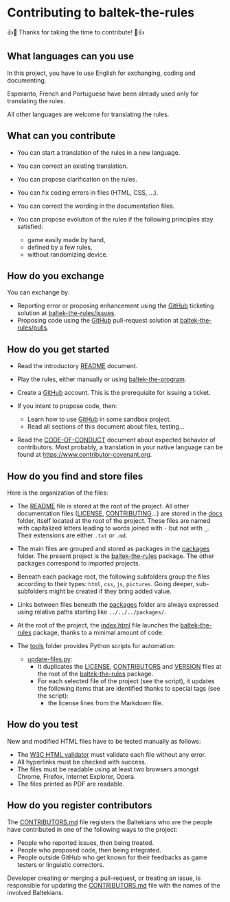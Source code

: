 # Contributing to baltek-the-rules

👍🎉 Thanks for taking the time to contribute! 🎉👍

## What languages can you use

In this project, you have to use English for exchanging, coding and documenting.

Esperanto, French and Portuguese have been already used only for translating the rules.

All other languages are welcome for translating the rules.

## What can you contribute

- You can start a translation of the rules in a new language.
- You can correct an existing translation.
- You can propose clarification on the rules.
- You can fix coding errors in files (HTML, CSS, ...).
- You can correct the wording in the documentation files.
- You can propose evolution of the rules if the following principles stay satisfied:

  - game easily made by hand,
  - defined by a few rules,
  - without randomizing device.

## How do you exchange

You can exchange by:

- Reporting error or proposing enhancement using the [GitHub](https://github.com) ticketing solution at [baltek-the-rules/issues](https://github.com/LucasBorboleta/baltek-the-rules/issues).
- Proposing code using the [GitHub](https://github.com) pull-request solution at [baltek-the-rules/pulls](https://github.com/LucasBorboleta/baltek-the-rules/pulls).

## How do you get started

- Read the introductory [README](../README.md) document.
- Play the rules, either manually or using [baltek-the-program](https://github.com/LucasBorboleta/baltek-the-program).
- Create a [GitHub](https://github.com) account. This is the prerequisite for issuing a ticket.
- If you intent to propose code, then:

  - Learn how to use [GitHub](https://github.com) in some sandbox project.
  - Read all sections of this document about files, testing...

- Read the [CODE-OF-CONDUCT](./CODE-OF-CONDUCT.md) document about expected behavior of contributors. Most probably, a translation in your native language can be found at <https://www.contributor-covenant.org>.

## How do you find and store files

Here is the organization of the files:

- The [README](../README.md) file is stored at the root of the project. All other documentation files ([LICENSE](./LICENSE.md), [CONTRIBUTING](./CONTRIBUTING.md)...) are stored in the [docs](./.) folder, itself located at the root of the project. These files are named with capitalized letters leading to words joined with `-` but not with `_`. Their extensions are either `.txt` or `.md`.
- The main files are grouped and stored as packages in the [packages](../packages) folder. The present project is the [baltek-the-rules](../packages/baltek-the-rules) package. The other packages correspond to imported projects.
- Beneath each package root, the following subfolders group the files according to their types: `html`, `css`, `js`, `pictures`. Going deeper, sub-subfolders might be created if they bring added value.
- Links between files beneath the [packages](../packages) folder are always expressed using relative paths starting like `../../../packages/`.
- At the root of the project, the [index.html](../index.html) file launches the [baltek-the-rules](../packages/baltek-the-rules) package, thanks to a minimal amount of code.
- The [tools](../tools) folder provides Python scripts for automation:

  - [update-files.py](../tools/update-files.py):
    - It duplicates the [LICENSE](../docs/LICENSE.md), [CONTRIBUTORS](../docs/CONTRIBUTORS.md) and [VERSION](../docs/VERSION.txt) files at the root of the [baltek-the-rules](../packages/baltek-the-rules) package.
    - For each selected file of the project (see the script), it updates the following items that are identified thanks to special tags (see the script):
      - the license lines from the Markdown file.

## How do you test

New and modified HTML files have to be tested manually as follows:

- The [W3C HTML validator](https://validator.w3.org) must validate each file without any error.
- All hyperlinks must be checked with success.
- The files  must be readable using at least two browsers amongst Chrome, Firefox, Internet Explorer, Opera.
- The files printed as PDF are readable.

## How do you register contributors

The [CONTRIBUTORS.md](./CONTRIBUTORS.md) file registers the Baltekians who are the people have contributed in one of the following ways to the project:

- People who reported issues, then being treated.
- People who proposed code, then being integrated.
- People outside GitHub who get known for their feedbacks as game testers or linguistic correctors.

Developer creating or merging a pull-request, or treating an issue, is responsible for updating the [CONTRIBUTORS.md](./CONTRIBUTORS.md) file with the names of the involved Baltekians.
